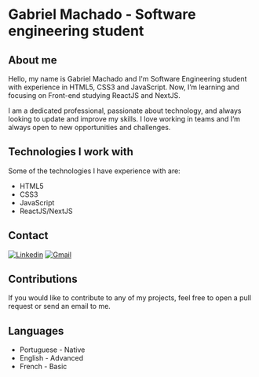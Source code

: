 # Gabriel Machado - Software engineering student

## About me

Hello, my name is Gabriel Machado and I'm Software Engineering student with experience in HTML5, CSS3 and JavaScript. Now, I’m learning and focusing on Front-end studying ReactJS and NextJS.

I am a dedicated professional, passionate about technology, and always looking to update and improve my skills. I love working in teams and I’m always open to new opportunities and challenges.

## Technologies I work with

Some of the technologies I have experience with are:

- HTML5
- CSS3
- JavaScript
- ReactJS/NextJS

## Contact

<!-- Your badges -->
[![Linkedin](https://img.shields.io/badge/-Linkedin-blue?style=for-the-badge&logo=Linkedin&logoColor=white)](https://www.linkedin.com/in/gabriel-machado-85b882261)
[![Gmail](https://img.shields.io/badge/Gmail-D14836?style=for-the-badge&logo=gmail&logoColor=white)](mailto:gabrielhbmachado@hotmail.com)

## Contributions

If you would like to contribute to any of my projects, feel free to open a pull request or send an email to me.

## Languages

- Portuguese - Native
- English - Advanced
- French - Basic

